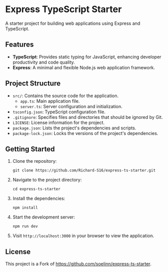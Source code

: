# Express TypeScript Starter

A starter project for building web applications using Express and TypeScript.

## Features

- **TypeScript**: Provides static typing for JavaScript, enhancing developer productivity and code quality.
- **Express**: A minimal and flexible Node.js web application framework.

## Project Structure

- `src/`: Contains the source code for the application.
  - `app.ts`: Main application file.
  - `server.ts`: Server configuration and initialization.
- `tsconfig.json`: TypeScript configuration file.
- `.gitignore`: Specifies files and directories that should be ignored by Git.
- `LICENSE`: License information for the project.
- `package.json`: Lists the project's dependencies and scripts.
- `package-lock.json`: Locks the versions of the project's dependencies.

## Getting Started

1. Clone the repository:

   ```
   git clone https://github.com/Richard-S16/express-ts-starter.git
   ```

2. Navigate to the project directory:

   ```
   cd express-ts-starter
   ```

3. Install the dependencies:

   ```
   npm install
   ```

4. Start the development server:

   ```
   npm run dev
   ```

5. Visit `http://localhost:3000` in your browser to view the application.

## License

This project is a Fork of https://github.com/soelinn/express-ts-starter.
